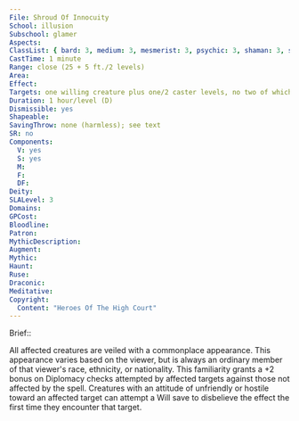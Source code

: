 ```yaml
---
File: Shroud Of Innocuity
School: illusion
Subschool: glamer
Aspects: 
ClassList: { bard: 3, medium: 3, mesmerist: 3, psychic: 3, shaman: 3, sorcerer: 3, wizard: 3, witch: 3 }
CastTime: 1 minute
Range: close (25 + 5 ft./2 levels)
Area: 
Effect: 
Targets: one willing creature plus one/2 caster levels, no two of which can be more than 30 ft. apart
Duration: 1 hour/level (D)
Dismissible: yes
Shapeable: 
SavingThrow: none (harmless); see text
SR: no
Components:
  V: yes
  S: yes
  M: 
  F: 
  DF: 
Deity: 
SLALevel: 3
Domains: 
GPCost: 
Bloodline: 
Patron: 
MythicDescription: 
Augment: 
Mythic: 
Haunt: 
Ruse: 
Draconic: 
Meditative: 
Copyright:
  Content: "Heroes Of The High Court"
---
```

Brief:: 

All affected creatures are veiled with a commonplace appearance. This appearance varies based on the viewer, but is always an ordinary member of that viewer's race, ethnicity, or nationality. This familiarity grants a +2 bonus on Diplomacy checks attempted by affected targets against those not affected by the spell.  Creatures with an attitude of unfriendly or hostile toward an affected target can attempt a Will save to disbelieve the effect the first time they encounter that target.
